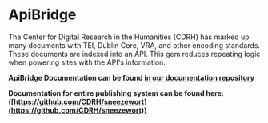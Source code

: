 # ApiBridge

The Center for Digital Research in the Humanities (CDRH) has marked up many documents with TEI, Dublin Core, VRA, and other encoding standards. These documents are indexed into an API. This gem reduces repeating logic when powering sites with the API's information.

**ApiBridge Documentation can be found [in our documentation repository](https://github.com/CDRH/api_bridge/blob/master/docs/api/README.md)**

**Documentation for entire publishing system can be found here: ([https://github.com/CDRH/sneezewort](https://github.com/CDRH/sneezewort))**

